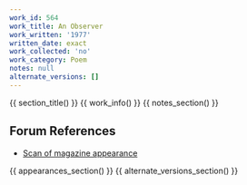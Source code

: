 ```yaml
---
work_id: 564
work_title: An Observer
work_written: '1977'
written_date: exact
work_collected: 'no'
work_category: Poem
notes: null
alternate_versions: []
---
```


{{ section_title() }}
{{ work_info() }}
{{ notes_section() }}
## Forum References
- [Scan of magazine appearance](https://bukowskiforum.com/threads/an-observer-wormwood-review-no-76-1979.12758/)

{{ appearances_section() }}
{{ alternate_versions_section() }}